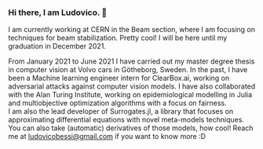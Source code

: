 ### Hi there, I am Ludovico. 👋

I am currently working at CERN in the Beam section, where I am focusing on techniques for beam stabilization. Pretty cool! I will be here until my graduation in December 2021. 

From January 2021 to June 2021 I have carried out my master degree thesis in computer vision at Volvo cars in Götheborg, Sweden.
In the past, I have been a Machine learning engineer intern for ClearBox.ai, working on adversarial attacks against computer vision models. I have also collaborated with the Alan Turing Institute, working on epidemiological modelling in Julia and multiobjective optimization algorithms with a focus on fairness.  
I am also the lead developer of Surrogates.jl, a library that focuses on approximating differential equations with novel meta-models techniques. You can also take (automatic) derivatives of those models, how cool! 
Reach me at ludovicobessi@gmail.com if you want to know more :D 
